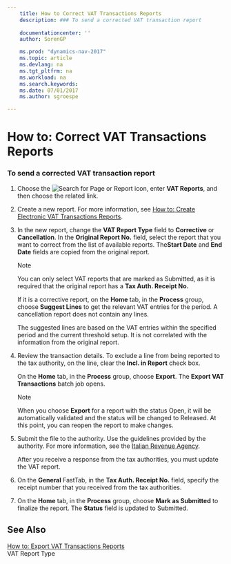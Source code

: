 ```yaml
---
    title: How to Correct VAT Transactions Reports 
    description: ### To send a corrected VAT transaction report
    
    documentationcenter: ''
    author: SorenGP

    ms.prod: "dynamics-nav-2017"
    ms.topic: article
    ms.devlang: na
    ms.tgt_pltfrm: na
    ms.workload: na
    ms.search.keywords:
    ms.date: 07/01/2017
    ms.author: sgroespe

---
```

# How to: Correct VAT Transactions Reports
### To send a corrected VAT transaction report  
  
1.  Choose the ![Search for Page or Report](media/ui-search/search_small.png "Search for Page or Report icon") icon, enter **VAT Reports**, and then choose the related link.  
  
2.  Create a new report. For more information, see [How to: Create Electronic VAT Transactions Reports](how-to-create-electronic-vat-transactions-reports.md).  
  
3.  In the new report, change the **VAT Report Type** field to **Corrective** or **Cancellation**. In the **Original Report No.** field, select the report that you want to correct from the list of available reports. The**Start Date** and **End Date** fields are copied from the original report.  
  
    > [!NOTE]  
    >  You can only select VAT reports that are marked as Submitted, as it is required that the original report has a **Tax Auth. Receipt No.**  
    >   
    >  If it is a corrective report, on the **Home** tab, in the **Process** group, choose **Suggest Lines** to get the relevant VAT entries for the period. A cancellation report does not contain any lines.  
    >   
    >  The suggested lines are based on the VAT entries within the specified period and the current threshold setup. It is not correlated with the information from the original report.  
  
4.  Review the transaction details. To exclude a line from being reported to the tax authority, on the line, clear the **Incl. in Report** check box.  
  
     On the **Home** tab, in the **Process** group, choose **Export**. The **Export VAT Transactions** batch job opens.  
  
    > [!NOTE]  
    >  When you choose **Export** for a report with the status Open, it will be automatically validated and the status will be changed to Released. At this point, you can reopen the report to make changes.  
  
5.  Submit the file to the authority. Use the guidelines provided by the authority. For more information, see the [Italian Revenue Agency](http://go.microsoft.com/fwlink/?LinkID=206524).  
  
     After you receive a response from the tax authorities, you must update the VAT report.  
  
6.  On the **General** FastTab, in the **Tax Auth. Receipt No.** field, specify the receipt number that you received from the tax authorities.  
  
7.  On the **Home** tab, in the **Process** group, choose **Mark as Submitted** to finalize the report. The **Status** field is updated to Submitted.  
  
## See Also  
 [How to: Export VAT Transactions Reports](how-to-export-vat-transactions-reports.md)   
 VAT Report Type